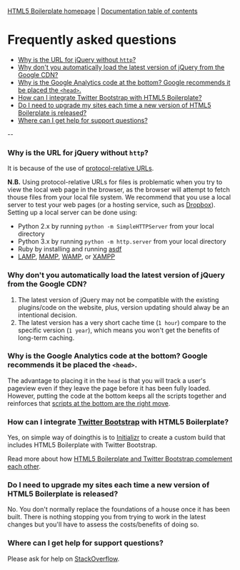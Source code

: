 [HTML5 Boilerplate homepage](http://html5boilerplate.com) | [Documentation
table of contents](TOC.md)

# Frequently asked questions

* [Why is the URL for jQuery without `http`?](#why-is-the-url-for-jquery-without-http)
* [Why don't you automatically load the latest version of jQuery from the Google CDN?](#why-dont-you-automatically-load-the-latest-version-of-jquery-from-the-google-cdn)
* [Why is the Google Analytics code at the bottom? Google recommends it be placed the `<head>`.](#why-is-the-google-analytics-code-at-the-bottom-google-recommends-it-be-placed-the-head)
* [How can I integrate Twitter Bootstrap with HTML5 Boilerplate?](#how-can-i-integrate-twitter-bootstrap-with-html5-boilerplate)
* [Do I need to upgrade my sites each time a new version of HTML5 Boilerplate is released?](#do-i-need-to-upgrade-my-sites-each-time-a-new-version-of-html5-boilerplate-is-released)
* [Where can I get help for support questions?](#where-can-i-get-help-for-support-questions)


--

### Why is the URL for jQuery without `http`?

It is because of the use of [protocol-relative
URLs](http://paulirish.com/2010/the-protocol-relative-url/).

**N.B.** Using protocol-relative URLs for files is problematic when you try to
view the local web page in the browser, as the browser will attempt to fetch
thouse files from your local file system. We recommend that you use a local
server to test your web pages (or a hosting service, such as
[Dropbox](https://www.dropbox.com/)). Setting up a local server can be done
using:

* Python 2.x by running `python -m SimpleHTTPServer` from your local directory
* Python 3.x by running  `python -m http.server` from your local directory
* Ruby by installing and running [asdf](https://rubygems.org/gems/asdf)
* [LAMP](http://en.wikipedia.org/wiki/LAMP_%28software_bundle%29),
  [MAMP](http://www.mamp.info/en/index.html),
  [WAMP](http://www.wampserver.com/en/), or
  [XAMPP](http://www.apachefriends.org/index.html)


### Why don't you automatically load the latest version of jQuery from the Google CDN?

1. The latest version of jQuery may not be compatible with the existing
   plugins/code on the website, plus, version updating should alway be an
   intentional decision.
2. The latest version has a very short cache time (`1 hour`) compare to the
   specific version (`1 year`), which means you won't get the benefits of
   long-term caching.


### Why is the Google Analytics code at the bottom? Google recommends it be placed the `<head>`.

The advantage to placing it in the `head` is that you will track a user's
pageview even if they leave the page before it has been fully loaded. However,
putting the code at the bottom keeps all the scripts together and reinforces
that [scripts at the bottom are the right
move](http://developer.yahoo.com/blogs/ydn/high-performance-sites-rule-6-move-scripts-bottom-7200.html).


### How can I integrate [Twitter Bootstrap](http://getbootstrap.com/) with HTML5 Boilerplate?

Yes, on simple way of doingthis is to [Initializr](http://initializr.com) to create a custom build that
includes HTML5 Boilerplate with Twitter Bootstrap.

Read more about how [HTML5 Boilerplate and Twitter Bootstrap complement each
other](http://www.quora.com/Is-Bootstrap-a-complement-OR-an-alternative-to-HTML5-Boilerplate-or-viceversa/answer/Nicolas-Gallagher).


### Do I need to upgrade my sites each time a new version of HTML5 Boilerplate is released?

No. You don't normally replace the foundations of a house once it has been
built. There is nothing stopping you from trying to work in the latest changes
but you'll have to assess the costs/benefits of doing so.


### Where can I get help for support questions?

Please ask for help on
[StackOverflow](http://stackoverflow.com/questions/tagged/html5boilerplate).
